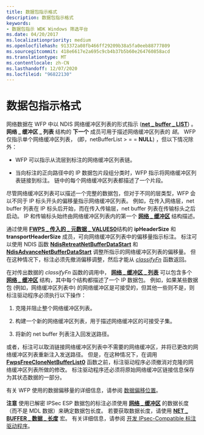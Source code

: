 ```yaml
---
title: 数据包指示格式
description: 数据包指示格式
keywords:
- 数据包指示 WDK Windows 筛选平台
ms.date: 04/20/2017
ms.localizationpriority: medium
ms.openlocfilehash: 913372a08fb466ff29209b38a5fa0eeb88777809
ms.sourcegitcommit: 418e6617e2a695c9cb4b37b5b60e264760858acd
ms.translationtype: MT
ms.contentlocale: zh-CN
ms.lasthandoff: 12/07/2020
ms.locfileid: "96822130"
---
```

# <a name="packet-indication-format"></a>数据包指示格式


网络数据在 WFP 中以 NDIS 网络缓冲区列表的形式指示 ([**net \_ buffer \_ LIST**](/windows-hardware/drivers/ddi/ndis/ns-ndis-_net_buffer_list)) 。 **网络 \_ 缓冲区 \_ 列表** 结构的 **下一个** 成员可用于描述网络缓冲区列表的 *链*。 WFP 仅指示单个网络缓冲区列表， (即，netBufferList &gt; = = **NULL**) ，但以下情况除外：

-   WFP 可以指示从流层到标注的网络缓冲区列表链。

-   当向标注的正向路径中的 IP 数据包片段组分类时，WFP 指示将网络缓冲区列表链接到标注。 链中的每个网络缓冲区列表都描述了一个片段。

尽管网络缓冲区列表可以描述一个完整的数据包，但对于不同的层类型，WFP 会以不同于 IP 标头开头的偏移量指示网络缓冲区列表。 例如，在传入网络层，net buffer 列表在 IP 标头后开始，而在传入传输层，net buffer 列表在传输标头之后启动。 IP 和传输标头始终由网络缓冲区列表内的第一个 [**网络 \_ 缓冲区**](/windows-hardware/drivers/ddi/ndis/ns-ndis-_net_buffer) 结构描述。

通过使用 [**FWPS \_ 传入的 \_ 元数据 \_ VALUES0**](/windows-hardware/drivers/ddi/fwpsk/ns-fwpsk-fwps_incoming_metadata_values0_)结构的 **ipHeaderSize** 和 **transportHeaderSize** 成员，可向网络缓冲区列表中的偏移量指示标注。 标注可以使用 NDIS 函数 [**NdisRetreatNetBufferDataStart**](/windows-hardware/drivers/ddi/ndis/nf-ndis-ndisretreatnetbufferdatastart) 和 [**NdisAdvanceNetBufferDataStart**](/windows-hardware/drivers/ddi/ndis/nf-ndis-ndisadvancenetbufferdatastart) 调整所指示的网络缓冲区列表的偏移量。 但在这种情况下，标注必须先撤消偏移调整，然后才能从 [*classifyFn*](/windows-hardware/drivers/ddi/fwpsk/nc-fwpsk-fwps_callout_classify_fn0) 函数返回。

在对传出数据的 *classifyFn* 函数的调用中， [**网络 \_ 缓冲区 \_ 列表**](/windows-hardware/drivers/ddi/ndis/ns-ndis-_net_buffer_list) 可以包含多个 [**网络 \_ 缓冲区**](/windows-hardware/drivers/ddi/ndis/ns-ndis-_net_buffer) 结构，其中每个结构都描述了一个 IP 数据包。 例如，如果某些数据包 (例如，网络缓冲区列表中) 的网络缓冲区是可接受的，但其他一些则不是，则标注驱动程序必须执行以下操作：

1.  克隆并阻止整个网络缓冲区列表。

2.  构建一个新的网络缓冲区列表，用于描述网络缓冲区的可接受子集。

3.  将新的 net buffer 列表注入回发送路径。

或者，标注可以取消链接网络缓冲区列表中不需要的网络缓冲区，并将已更改的网络缓冲区列表重新注入发送路径。 但是，在这种情况下，在调用 [**FwpsFreeCloneNetBufferList0**](/windows-hardware/drivers/ddi/fwpsk/nf-fwpsk-fwpsfreeclonenetbufferlist0) 函数之前，标注驱动程序必须撤消对克隆的网络缓冲区列表所做的修改。 标注驱动程序还必须将原始网络缓冲区链接信息保存为其状态数据的一部分。

有关 WFP 使用的数据偏移量的详细信息，请参阅 [数据偏移位置](./data-offset-positions.md)。

**注意**  使用已解密 IPSec ESP 数据包的标注必须使用 [**网络 \_ 缓冲区**](/windows-hardware/drivers/ddi/ndis/ns-ndis-_net_buffer) 的数据长度（而不是 MDL 数据）来确定数据包长度。 若要获取数据长度，请使用 [**NET \_ BUFFER \_ 数据 \_ 长度**](/windows-hardware/drivers/ddi/ndis/nf-ndis-net_buffer_data_length) 宏。 有关详细信息，请参阅 [开发 IPsec-Compatible 标注驱动程序](developing-ipsec-compatible-callout-drivers.md)。

 

 

